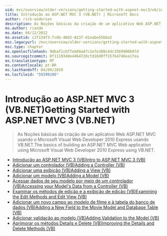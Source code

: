 ```yaml
---
uid: mvc/overview/older-versions/getting-started-with-aspnet-mvc3/vb/index
title: Introdução ao ASP.NET MVC 3 (VB.NET) | Microsoft Docs
author: rick-anderson
description: As Noções básicas da criação de um aplicativo Web ASP.NET MVC usando o Microsoft Visual Web Developer 2010 Express usando VB.NET.
ms.author: riande
ms.date: 04/12/2012
ms.assetid: c2f134f3-fc6b-4603-823f-d1eabe55bba2
msc.legacyurl: /mvc/overview/older-versions/getting-started-with-aspnet-mvc3/vb
msc.type: chapter
ms.openlocfilehash: 9dbaf1cbf7eb89a47c1e7e388c4dc35b9900b97d
ms.sourcegitcommit: 0f1119340e4464720cfd16d0ff15764746ea1fea
ms.translationtype: MT
ms.contentlocale: pt-BR
ms.lasthandoff: 04/09/2019
ms.locfileid: "59399106"
---
```

# <a name="getting-started-with-aspnet-mvc-3-vbnet"></a><span data-ttu-id="a6b39-103">Introdução ao ASP.NET MVC 3 (VB.NET)</span><span class="sxs-lookup"><span data-stu-id="a6b39-103">Getting Started with ASP.NET MVC 3 (VB.NET)</span></span>

> <span data-ttu-id="a6b39-104">As Noções básicas da criação de um aplicativo Web ASP.NET MVC usando o Microsoft Visual Web Developer 2010 Express usando VB.NET.</span><span class="sxs-lookup"><span data-stu-id="a6b39-104">The basics of building an ASP.NET MVC Web application using Microsoft Visual Web Developer 2010 Express using VB.NET.</span></span>


- [<span data-ttu-id="a6b39-105">Introdução ao ASP.NET MVC 3 (VB)</span><span class="sxs-lookup"><span data-stu-id="a6b39-105">Intro to ASP.NET MVC 3 (VB)</span></span>](intro-to-aspnet-mvc-3.md)
- [<span data-ttu-id="a6b39-106">Adicionar um controlador (VB)</span><span class="sxs-lookup"><span data-stu-id="a6b39-106">Adding a Controller (VB)</span></span>](adding-a-controller.md)
- [<span data-ttu-id="a6b39-107">Adicionar uma exibição (VB)</span><span class="sxs-lookup"><span data-stu-id="a6b39-107">Adding a View (VB)</span></span>](adding-a-view.md)
- [<span data-ttu-id="a6b39-108">Adicionar um modelo (VB)</span><span class="sxs-lookup"><span data-stu-id="a6b39-108">Adding a Model (VB)</span></span>](adding-a-model.md)
- [<span data-ttu-id="a6b39-109">Acessar dados de seu modelo por meio de um controlador (VB)</span><span class="sxs-lookup"><span data-stu-id="a6b39-109">Accessing your Model's Data from a Controller (VB)</span></span>](accessing-your-models-data-from-a-controller.md)
- [<span data-ttu-id="a6b39-110">Examinar os métodos de edição e a exibição de edição (VB)</span><span class="sxs-lookup"><span data-stu-id="a6b39-110">Examining the Edit Methods and Edit View (VB)</span></span>](examining-the-edit-methods-and-edit-view.md)
- [<span data-ttu-id="a6b39-111">Adicionar um novo campo ao modelo de filme e à tabela do banco de dados (VB)</span><span class="sxs-lookup"><span data-stu-id="a6b39-111">Adding a New Field to the Movie Model and Database Table (VB)</span></span>](adding-a-new-field.md)
- [<span data-ttu-id="a6b39-112">Adicionar validação ao modelo (VB)</span><span class="sxs-lookup"><span data-stu-id="a6b39-112">Adding Validation to the Model (VB)</span></span>](adding-validation-to-the-model.md)
- [<span data-ttu-id="a6b39-113">Aprimorar os métodos Details e Delete (VB)</span><span class="sxs-lookup"><span data-stu-id="a6b39-113">Improving the Details and Delete Methods (VB)</span></span>](improving-the-details-and-delete-methods.md)

